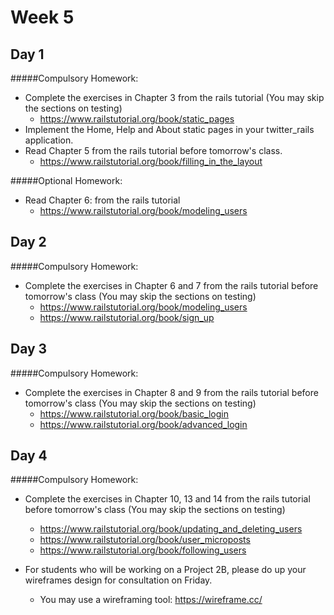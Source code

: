 # Week 5

## Day 1

#####Compulsory Homework:
* Complete the exercises in Chapter 3 from the rails tutorial (You may skip the sections on testing) 
  * https://www.railstutorial.org/book/static_pages  
* Implement the Home, Help and About static pages in your twitter_rails application.
* Read Chapter 5 from the rails tutorial before tomorrow's class.
  * https://www.railstutorial.org/book/filling_in_the_layout

#####Optional Homework:
* Read Chapter 6: from the rails tutorial
  * https://www.railstutorial.org/book/modeling_users


## Day 2

#####Compulsory Homework:
* Complete the exercises in Chapter 6 and 7 from the rails tutorial before tomorrow's class (You may skip the sections on testing) 
  * https://www.railstutorial.org/book/modeling_users
  * https://www.railstutorial.org/book/sign_up

## Day 3

#####Compulsory Homework:
* Complete the exercises in Chapter 8 and 9 from the rails tutorial before tomorrow's class (You may skip the sections on testing) 
  * https://www.railstutorial.org/book/basic_login
  * https://www.railstutorial.org/book/advanced_login

## Day 4

#####Compulsory Homework:
* Complete the exercises in Chapter 10, 13 and 14 from the rails tutorial before tomorrow's class (You may skip the sections on testing) 
  * https://www.railstutorial.org/book/updating_and_deleting_users
  * https://www.railstutorial.org/book/user_microposts 
  * https://www.railstutorial.org/book/following_users  


* For students who will be working on a Project 2B, please do up your wireframes design for consultation on Friday. 
   * You may use a wireframing tool: https://wireframe.cc/   

